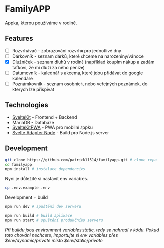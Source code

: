 # FamilyAPP

Appka, kterou používáme v rodině.

## Features

- [ ] Rozvrhávač - zobrazování rozvrhů pro jednotlivé dny
- [ ] Dárkovník - seznam dárků, které chceme na narozeniny/vánoce
- [x] Dlužníček - seznam dluhů v rodině (například koupím nákup a zadám taťkovi, že mi dluží za něho peníze)
- [ ] Datumovník - kalednář s akcema, které jdou přidávat do google kalendáře
- [ ] Poznámkovník - seznam osobních, nebo veřejných poznámek, do kterých lze přispívat

## Technologies

- [SvelteKit](https://svelte.dev) - Frontend + Backend
- MariaDB - Databáze
- [SvelteKitPWA](https://github.com/vite-pwa/sveltekit) - PWA pro mobilní appku
- [Svelte Adapter Node](https://svelte.dev/docs/kit/adapter-node) - Build pro Node.js server

## Development

```bash
git clone https://github.com/patrick11514/familyapp.git # clone repa
cd familyapp
npm install # instalace dependencies
```

Nyní je důležité si nastavit env variables.

```bash
cp .env.example .env
```

Development + build

```bash
npm run dev # spuštění dev serveru

npm run build # build aplikace
npm run start # spuštění produkčního serveru
```

_Při buildu jsou environment variables static, tedy se nahradí v kódu. Pokud toto chování nechcete, importujte si env variables přes $env/dynamic/private místo $env/static/private_
